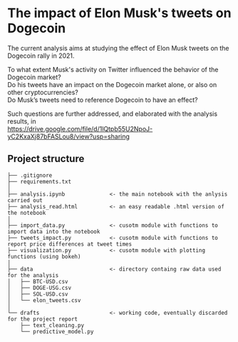 # The impact of Elon Musk's tweets on Dogecoin

The current analysis aims at studying the effect of Elon Musk tweets on the Dogecoin rally in 2021.

To what extent Musk's activity on Twitter influenced the behavior of the Dogecoin market? <br>
Do his tweets have an impact on the Dogecoin market alone, or also on other cryptocurrencies? <br>
Do Musk’s tweets need to reference Dogecoin to have an effect?

Such questions are further addressed, and elaborated with the analysis results, in <br>
https://drive.google.com/file/d/1lQtpb55U2NpoJ-yC2KxaXj87bFASLou8/view?usp=sharing

## Project structure

```
├── .gitignore              
├── requirements.txt
│
├── analysis.ipynb              <- the main notebook with the anlysis carried out
├── analysis_read.html          <- an easy readable .html version of the notebook
│
├── import_data.py              <- cusotm module with functions to import data into the notebook
├── tweets_impact.py            <- cusotm module with functions to report price differences at tweet times 
├── visualization.py            <- cusotm module with plotting functions (using bokeh)
│
├── data                        <- directory containg raw data used for the analysis
│   ├── BTC-USD.csv
│   ├── DOGE-USG.csv
│   ├── SOL-USD.csv
│   └── elon_tweets.csv
│
└── drafts                      <- working code, eventually discarded for the project report
    ├── text_cleaning.py
    └── predictive_model.py
```
